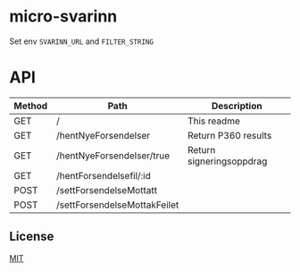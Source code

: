 # micro-svarinn

Set env `SVARINN_URL` and `FILTER_STRING`

# API

| Method | Path | Description |
| --- | --- | --- |
| GET | / | This readme |
| GET | /hentNyeForsendelser | Return P360 results |
| GET | /hentNyeForsendelser/true | Return signeringsoppdrag  |
| GET | /hentForsendelsefil/:id |  |
| POST | /settForsendelseMottatt |  |
| POST | /settForsendelseMottakFeilet |  |


## License

[MIT](LICENSE)
